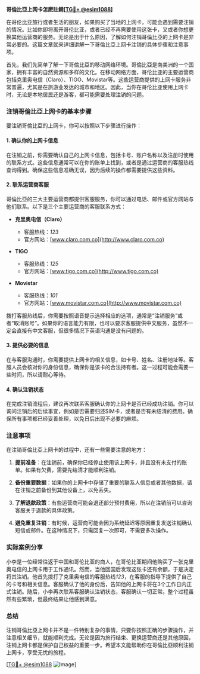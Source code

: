 **哥倫比亞上网卡怎麽註銷[[TG💪+ @esim1088](https://t.me/s/esim1088)]**

在哥伦比亚旅行或者生活的朋友，如果购买了当地的上网卡，可能会遇到需要注销的情况。比如你即将离开哥伦比亚，或者已经不再需要使用这张卡，又或者你想更换其他运营商的服务。无论是出于什么原因，了解如何注销哥倫比亞的上网卡是非常必要的。这篇文章就来详细讲解一下哥倫比亞上网卡注销的具体步骤和注意事项。

首先，我们先简单了解一下哥倫比亞的移动网络环境。哥倫比亞是南美洲的一个国家，拥有丰富的自然资源和多样的文化。在移动网络方面，哥伦比亚的主要运营商包括克里奥电信（Claro）、TIGO、Movistar等。这些运营商提供的上网卡服务非常普遍，尤其是在旅游业发达的城市和地区。因此，当你在哥伦比亚使用上网卡时，无论是本地居民还是游客，都可能需要处理注销的问题。

### 注销哥倫比亞上网卡的基本步骤

要注销哥倫比亞的上网卡，你可以按照以下步骤进行操作：

#### 1. 确认你的上网卡信息
在注销之前，你需要确认自己的上网卡信息，包括卡号、账户名称以及注册时使用的联系方式。这些信息通常可以在你的账单上找到，或者是通过运营商的客服热线查询得到。确保这些信息准确无误，因为后续的操作都需要提供这些资料。

#### 2. 联系运营商客服
哥倫比亞的三大主要运营商都提供客服服务，你可以通过电话、邮件或官方网站与他们联系。以下是三个主要运营商的客服联系方式：

- **克里奥电信（Claro）**
  - 客服热线：*123*
  - 官方网站：[www.claro.com.co](http://www.claro.com.co)

- **TIGO**
  - 客服热线：*125*
  - 官方网站：[www.tigo.com.co](http://www.tigo.com.co)

- **Movistar**
  - 客服热线：*101*
  - 官方网站：[www.movistar.com.co](http://www.movistar.com.co)

拨打客服热线后，你需要按照语音提示选择相应的选项，通常是“注销服务”或者“取消账号”。如果你的语言能力有限，也可以要求客服提供中文服务，虽然不一定会直接有中文客服，但很多情况下英语沟通是没有问题的。

#### 3. 提供必要的信息
在与客服沟通时，你需要提供上网卡的相关信息，如卡号、姓名、注册地址等。客服人员会核对你的身份信息，确保你是该卡的合法持有者。这一过程可能会需要一些时间，所以请耐心等待。

#### 4. 确认注销状态
在完成注销流程后，建议再次联系客服确认你的上网卡是否已经成功注销。你可以询问注销后的后续事宜，例如是否需要归还SIM卡，或者是否有未结清的费用。确保所有事项都已经妥善处理，以免日后出现不必要的麻烦。

### 注意事项

在注销哥倫比亞上网卡的过程中，还有一些需要注意的地方：

1. **提前准备**：在注销前，确保你已经停止使用该上网卡，并且没有未支付的账单。如果有欠费，需要先结清才能顺利注销。
   
2. **备份重要数据**：如果你的上网卡中存储了重要的联系人信息或者其他数据，请在注销之前备份到其他设备上，以免丢失。

3. **了解退款政策**：有些运营商可能会退还部分预付费用，所以在注销前可以咨询客服关于退款的具体政策。

4. **避免重复注销**：有时候，运营商可能会因为系统延迟等原因重复发送注销确认短信或邮件。在这种情况下，只需回复一次即可，不需要多次操作。

### 实际案例分享

小李是一位经常往返于中国和哥伦比亚的商人，在哥伦比亚期间他购买了一张克里奥电信的上网卡用于工作通讯。然而，当他回国后发现这张卡还有余额，于是决定将其注销。他首先拨打了克里奥电信的客服热线*123*，在客服的指导下提供了自己的卡号和相关信息。客服确认了他的身份后，告知他的上网卡将在3个工作日内正式注销。随后，小李再次联系客服确认注销状态，客服确认一切正常。整个过程虽然有些繁琐，但最终结果让他感到满意。

### 总结

注销哥倫比亞上网卡并不是一件特别复杂的事情，只要你按照正确的步骤操作，并注意相关细节，就能顺利完成。无论是因为旅行结束、更换运营商还是其他原因，注销上网卡都是保护自己权益的重要一步。希望本文能帮助你在哥倫比亞顺利注销上网卡，享受无忧的旅程。

[[TG💪+ @esim1088](https://t.me/s/esim1088) ![Image](https://i.postimg.cc/4NQfJmqS/Snipaste-2025-05-13-00-14-12.png)]